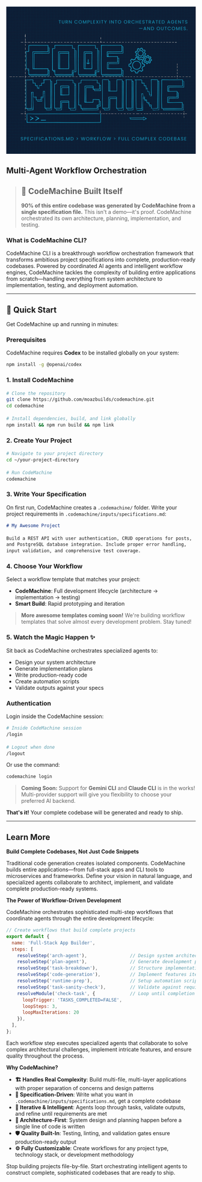 <p align="center">
  <img src="assets/CodeMachine.png" alt="CodeMachine" width="600">
</p>

## Multi-Agent Workflow Orchestration

> ## 🚀 **CodeMachine Built Itself**
> **90% of this entire codebase was generated by CodeMachine from a single specification file.**
> This isn't a demo—it's proof. CodeMachine orchestrated its own architecture, planning, implementation, and testing.

### What is CodeMachine CLI?

CodeMachine CLI is a breakthrough workflow orchestration framework that transforms ambitious project specifications into complete, production-ready codebases. Powered by coordinated AI agents and intelligent workflow engines, CodeMachine tackles the complexity of building entire applications from scratch—handling everything from system architecture to implementation, testing, and deployment automation.

---

## 🚀 Quick Start

Get CodeMachine up and running in minutes:

### Prerequisites

CodeMachine requires **Codex** to be installed globally on your system:

```bash
npm install -g @openai/codex
```

### 1. Install CodeMachine

```bash
# Clone the repository
git clone https://github.com/moazbuilds/codemachine.git
cd codemachine

# Install dependencies, build, and link globally
npm install && npm run build && npm link
```

### 2. Create Your Project

```bash
# Navigate to your project directory
cd ~/your-project-directory

# Run CodeMachine
codemachine
```

### 3. Write Your Specification

On first run, CodeMachine creates a `.codemachine/` folder. Write your project requirements in `.codemachine/inputs/specifications.md`:

```markdown
# My Awesome Project

Build a REST API with user authentication, CRUD operations for posts,
and PostgreSQL database integration. Include proper error handling,
input validation, and comprehensive test coverage.
```

### 4. Choose Your Workflow

Select a workflow template that matches your project:
- **CodeMachine**: Full development lifecycle (architecture → implementation → testing)
- **Smart Build**: Rapid prototyping and iteration

> **More awesome templates coming soon!** We're building workflow templates that solve almost every development problem. Stay tuned!

### 5. Watch the Magic Happen ✨

Sit back as CodeMachine orchestrates specialized agents to:
- Design your system architecture
- Generate implementation plans
- Write production-ready code
- Create automation scripts
- Validate outputs against your specs

### Authentication

Login inside the CodeMachine session:

```bash
# Inside CodeMachine session
/login

# Logout when done
/logout
```

Or use the command:

```bash
codemachine login
```

> **Coming Soon:** Support for **Gemini CLI** and **Claude CLI** is in the works! Multi-provider support will give you flexibility to choose your preferred AI backend.

**That's it!** Your complete codebase will be generated and ready to ship.

---

## Learn More

**Build Complete Codebases, Not Just Code Snippets**

Traditional code generation creates isolated components. CodeMachine builds entire applications—from full-stack apps and CLI tools to microservices and frameworks. Define your vision in natural language, and specialized agents collaborate to architect, implement, and validate complete production-ready systems.

**The Power of Workflow-Driven Development**

CodeMachine orchestrates sophisticated multi-step workflows that coordinate agents through the entire development lifecycle:

```javascript
// Create workflows that build complete projects
export default {
  name: 'Full-Stack App Builder',
  steps: [
    resolveStep('arch-agent'),                // Design system architecture
    resolveStep('plan-agent'),                // Generate development plan
    resolveStep('task-breakdown'),            // Structure implementation tasks
    resolveStep('code-generation'),           // Implement features iteratively
    resolveStep('runtime-prep'),              // Setup automation scripts
    resolveStep('task-sanity-check'),         // Validate against requirements
    resolveModule('check-task', {             // Loop until completion
      loopTrigger: 'TASKS_COMPLETED=FALSE',
      loopSteps: 3,
      loopMaxIterations: 20
    }),
  ],
};
```

Each workflow step executes specialized agents that collaborate to solve complex architectural challenges, implement intricate features, and ensure quality throughout the process.

**Why CodeMachine?**

- **🏗️ Handles Real Complexity**: Build multi-file, multi-layer applications with proper separation of concerns and design patterns
- **🎯 Specification-Driven**: Write what you want in `.codemachine/inputs/specifications.md`, get a complete codebase
- **🔄 Iterative & Intelligent**: Agents loop through tasks, validate outputs, and refine until requirements are met
- **📐 Architecture-First**: System design and planning happen before a single line of code is written
- **🛡️ Quality Built-In**: Testing, linting, and validation gates ensure production-ready output
- **⚙️ Fully Customizable**: Create workflows for any project type, technology stack, or development methodology

Stop building projects file-by-file. Start orchestrating intelligent agents to construct complete, sophisticated codebases that are ready to ship.
